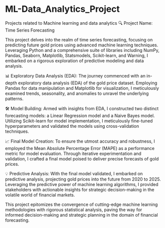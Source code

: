 # ML-Data_Analytics_Project
Projects related to Machine learning and data analytics
🔍 Project Name: Time Series Forecasting

This project delves into the realm of time series forecasting, focusing on predicting future gold prices using advanced machine learning techniques. Leveraging Python and a comprehensive suite of libraries including NumPy, Pandas, Seaborn, Matplotlib, Statsmodels, Scikit-learn, and Warning, I embarked on a rigorous exploration of predictive modeling and data analysis.

📊 Exploratory Data Analysis (EDA): The journey commenced with an in-depth exploratory data analysis (EDA) of the gold price dataset. Employing Pandas for data manipulation and Matplotlib for visualization, I meticulously examined trends, seasonality, and anomalies to unravel the underlying patterns.

🛠️ Model Building: Armed with insights from EDA, I constructed two distinct forecasting models: a Linear Regression model and a Naive Bayes model. Utilizing Scikit-learn for model implementation, I meticulously fine-tuned hyperparameters and validated the models using cross-validation techniques.

📈 Final Model Creation: To ensure the utmost accuracy and robustness, I employed the Mean Absolute Percentage Error (MAPE) as a performance metric for model evaluation. Through iterative experimentation and validation, I crafted a final model poised to deliver precise forecasts of gold prices.

💡 Predictive Analysis: With the final model validated, I embarked on predictive analysis, projecting gold prices into the future from 2020 to 2025. Leveraging the predictive power of machine learning algorithms, I provided stakeholders with actionable insights for strategic decision-making in the volatile world of financial markets.

This project epitomizes the convergence of cutting-edge machine learning methodologies with rigorous statistical analysis, paving the way for informed decision-making and strategic planning in the domain of financial forecasting.

